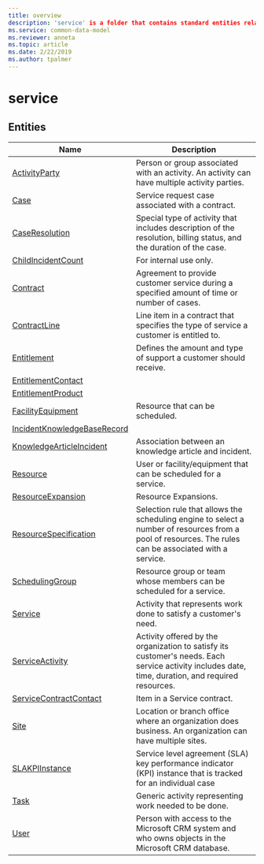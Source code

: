 ```yaml
---
title: overview
description: 'service' is a folder that contains standard entities related to the Common Data Model.
ms.service: common-data-model
ms.reviewer: anneta
ms.topic: article
ms.date: 2/22/2019
ms.author: tpalmer
---
```


# service


## Entities

|Name|Description|
|---|---|
|[ActivityParty](ActivityParty.md)|Person or group associated with an activity. An activity can have multiple activity parties.  |
|[Case](Case.md)|Service request case associated with a contract.  |
|[CaseResolution](CaseResolution.md)|Special type of activity that includes description of the resolution, billing status, and the duration of the case.  |
|[ChildIncidentCount](ChildIncidentCount.md)|For internal use only.  |
|[Contract](Contract.md)|Agreement to provide customer service during a specified amount of time or number of cases.  |
|[ContractLine](ContractLine.md)|Line item in a contract that specifies the type of service a customer is entitled to.  |
|[Entitlement](Entitlement.md)|Defines the amount and type of support a customer should receive.  |
|[EntitlementContact](EntitlementContact.md)|  |
|[EntitlementProduct](EntitlementProduct.md)|  |
|[FacilityEquipment](FacilityEquipment.md)|Resource that can be scheduled.  |
|[IncidentKnowledgeBaseRecord](IncidentKnowledgeBaseRecord.md)|  |
|[KnowledgeArticleIncident](KnowledgeArticleIncident.md)|Association between an knowledge article and incident.  |
|[Resource](Resource.md)|User or facility/equipment that can be scheduled for a service.  |
|[ResourceExpansion](ResourceExpansion.md)|Resource Expansions.  |
|[ResourceSpecification](ResourceSpecification.md)|Selection rule that allows the scheduling engine to select a number of resources from a pool of resources. The rules can be associated with a service.  |
|[SchedulingGroup](SchedulingGroup.md)|Resource group or team whose members can be scheduled for a service.  |
|[Service](Service.md)|Activity that represents work done to satisfy a customer's need.  |
|[ServiceActivity](ServiceActivity.md)|Activity offered by the organization to satisfy its customer's needs. Each service activity includes date, time, duration, and required resources.  |
|[ServiceContractContact](ServiceContractContact.md)|Item in a Service contract.  |
|[Site](Site.md)|Location or branch office where an organization does business. An organization can have multiple sites.  |
|[SLAKPIInstance](SLAKPIInstance.md)|Service level agreement (SLA) key performance indicator (KPI) instance that is tracked for an individual case  |
|[Task](Task.md)|Generic activity representing work needed to be done.  |
|[User](User.md)|Person with access to the Microsoft CRM system and who owns objects in the Microsoft CRM database.  |
